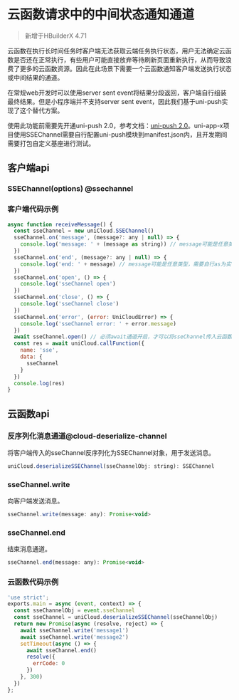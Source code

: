# 云函数请求中的中间状态通知通道

> 新增于HBuilderX 4.71

云函数在执行长时间任务时客户端无法获取云端任务执行状态，用户无法确定云函数是否还在正常执行，有些用户可能直接放弃等待刷新页面重新执行，从而导致浪费了更多的云函数资源。因此在此场景下需要一个云函数通知客户端发送执行状态或中间结果的通道。

在常规web开发时可以使用server sent event将结果分段返回，客户端自行组装最终结果。但是小程序端并不支持server sent event，因此我们基于uni-push实现了这个替代方案。

使用此功能前需要先开通uni-push 2.0，参考文档：[uni-push 2.0](https://uniapp.dcloud.net.cn/unipush-v2.html)。uni-app-x项目使用SSEChannel需要自行配置uni-push模块到manifest.json内，且开发期间需要打包自定义基座进行测试。

## 客户端api

### SSEChannel(options) @ssechannel

<!-- UTSUNICLOUDAPIJSON.SSEChannel.description -->

<!-- UTSUNICLOUDAPIJSON.SSEChannel.compatibility -->

<!-- UTSUNICLOUDAPIJSON.SSEChannel.param -->

<!-- UTSUNICLOUDAPIJSON.SSEChannel.returnValue -->

<!-- UTSUNICLOUDAPIJSON.SSEChannel.tutorial -->


### 客户端代码示例

```javascript
async function receiveMessage() {
  const sseChannel = new uniCloud.SSEChannel()
  sseChannel.on('message', (message?: any | null) => {
    console.log('message: ' + (message as string)) // message可能是任意类型，需要自行as为实际类型再使用
  })
  sseChannel.on('end', (message?: any | null) => {
    console.log('end: ' + message) // message可能是任意类型，需要自行as为实际类型再使用。此处在云端end事件返回了null。目标语言是js时可能会返回undefined
  })
  sseChannel.on('open', () => {
    console.log('sseChannel open')
  })
  sseChannel.on('close', () => {
    console.log('sseChannel close')
  })
  sseChannel.on('error', (error: UniCloudError) => {
    console.log('sseChannel error: ' + error.message)
  })
  await sseChannel.open() // 必须await通道开启，才可以将sseChannel传入云函数
  const res = await uniCloud.callFunction({
    name: 'sse',
    data: {
      sseChannel
    }
  })
  console.log(res)
}
```

## 云函数api

### 反序列化消息通道@cloud-deserialize-channel

将客户端传入的sseChannel反序列化为SSEChannel对象，用于发送消息。

```javascript
uniCloud.deserializeSSEChannel(sseChannelObj: string): SSEChannel
```

### sseChannel.write

向客户端发送消息。

```javascript
sseChannel.write(message: any): Promise<void>
```

### sseChannel.end

结束消息通道。

```javascript
sseChannel.end(message: any): Promise<void>
```

### 云函数代码示例

```javascript
'use strict';
exports.main = async (event, context) => {
  const sseChannelObj = event.sseChannel
  const sseChannel = uniCloud.deserializeSSEChannel(sseChannelObj)
  return new Promise(async (resolve, reject) => {
    await sseChannel.write('message1')
    await sseChannel.write('message2')
    setTimeout(async () => {
      await sseChannel.end()
      resolve({
        errCode: 0
      })
    }, 300)
  })
};
```